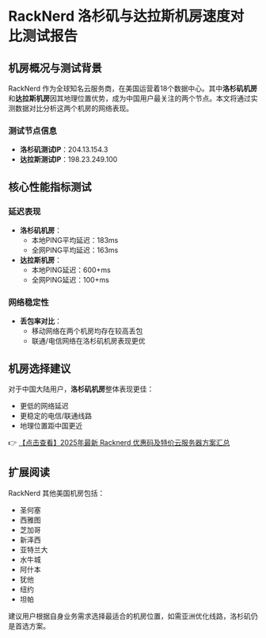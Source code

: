 # RackNerd 洛杉矶与达拉斯机房速度对比测试报告

## 机房概况与测试背景

RackNerd 作为全球知名云服务商，在美国运营着18个数据中心。其中**洛杉矶机房**和**达拉斯机房**因其地理位置优势，成为中国用户最关注的两个节点。本文将通过实测数据对比分析这两个机房的网络表现。

### 测试节点信息
- **洛杉矶测试IP**：204.13.154.3
- **达拉斯测试IP**：198.23.249.100

## 核心性能指标测试

### 延迟表现
- **洛杉矶机房**：
  - 本地PING平均延迟：183ms
  - 全网PING平均延迟：163ms
- **达拉斯机房**：
  - 本地PING延迟：600+ms
  - 全网PING延迟：100+ms

### 网络稳定性
- **丢包率对比**：
  - 移动网络在两个机房均存在较高丢包
  - 联通/电信网络在洛杉矶机房表现更优

## 机房选择建议

对于中国大陆用户，**洛杉矶机房**整体表现更佳：
- 更低的网络延迟
- 更稳定的电信/联通线路
- 地理位置距中国更近

👉 [【点击查看】2025年最新 Racknerd 优惠码及特价云服务器方案汇总](https://bit.ly/Rack_Nerd)

## 扩展阅读

RackNerd 其他美国机房包括：
- 圣何塞
- 西雅图
- 芝加哥
- 新泽西
- 亚特兰大
- 水牛城
- 阿什本
- 犹他
- 纽约
- 坦帕

建议用户根据自身业务需求选择最适合的机房位置，如需亚洲优化线路，洛杉矶仍是首选方案。